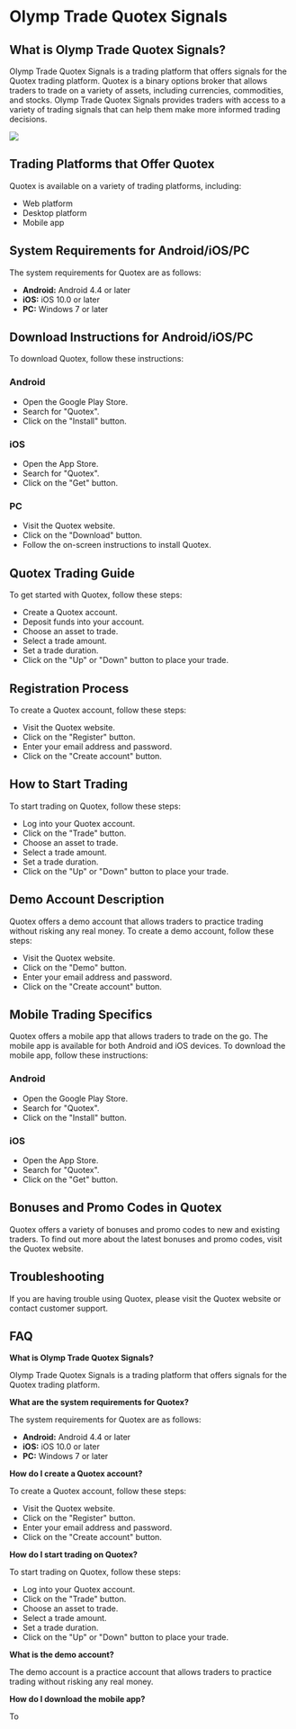 # Olymp Trade Quotex Signals

## What is Olymp Trade Quotex Signals?

Olymp Trade Quotex Signals is a trading platform that offers signals for
the Quotex trading platform. Quotex is a binary options broker that
allows traders to trade on a variety of assets, including currencies,
commodities, and stocks. Olymp Trade Quotex Signals provides traders
with access to a variety of trading signals that can help them make more
informed trading decisions.

[![](https://static.quotex.io/files/8_en/300_250.jpg)](https://traff.sbs/brokerqxsignupf)

## Trading Platforms that Offer Quotex

Quotex is available on a variety of trading platforms, including:

-   Web platform
-   Desktop platform
-   Mobile app

## System Requirements for Android/iOS/PC

The system requirements for Quotex are as follows:

-   **Android:** Android 4.4 or later
-   **iOS:** iOS 10.0 or later
-   **PC:** Windows 7 or later

## Download Instructions for Android/iOS/PC

To download Quotex, follow these instructions:

### Android

-   Open the Google Play Store.
-   Search for "Quotex".
-   Click on the "Install" button.

### iOS

-   Open the App Store.
-   Search for "Quotex".
-   Click on the "Get" button.

### PC

-   Visit the Quotex website.
-   Click on the "Download" button.
-   Follow the on-screen instructions to install Quotex.

## Quotex Trading Guide

To get started with Quotex, follow these steps:

-   Create a Quotex account.
-   Deposit funds into your account.
-   Choose an asset to trade.
-   Select a trade amount.
-   Set a trade duration.
-   Click on the "Up" or "Down" button to place your trade.

## Registration Process

To create a Quotex account, follow these steps:

-   Visit the Quotex website.
-   Click on the "Register" button.
-   Enter your email address and password.
-   Click on the "Create account" button.

## How to Start Trading

To start trading on Quotex, follow these steps:

-   Log into your Quotex account.
-   Click on the "Trade" button.
-   Choose an asset to trade.
-   Select a trade amount.
-   Set a trade duration.
-   Click on the "Up" or "Down" button to place your trade.

## Demo Account Description

Quotex offers a demo account that allows traders to practice trading
without risking any real money. To create a demo account, follow these
steps:

-   Visit the Quotex website.
-   Click on the "Demo" button.
-   Enter your email address and password.
-   Click on the "Create account" button.

## Mobile Trading Specifics

Quotex offers a mobile app that allows traders to trade on the go. The
mobile app is available for both Android and iOS devices. To download
the mobile app, follow these instructions:

### Android

-   Open the Google Play Store.
-   Search for "Quotex".
-   Click on the "Install" button.

### iOS

-   Open the App Store.
-   Search for "Quotex".
-   Click on the "Get" button.

## Bonuses and Promo Codes in Quotex

Quotex offers a variety of bonuses and promo codes to new and existing
traders. To find out more about the latest bonuses and promo codes,
visit the Quotex website.

## Troubleshooting

If you are having trouble using Quotex, please visit the Quotex website
or contact customer support.

## FAQ

**What is Olymp Trade Quotex Signals?**

Olymp Trade Quotex Signals is a trading platform that offers signals for
the Quotex trading platform.

**What are the system requirements for Quotex?**

The system requirements for Quotex are as follows:

-   **Android:** Android 4.4 or later
-   **iOS:** iOS 10.0 or later
-   **PC:** Windows 7 or later

**How do I create a Quotex account?**

To create a Quotex account, follow these steps:

-   Visit the Quotex website.
-   Click on the "Register" button.
-   Enter your email address and password.
-   Click on the "Create account" button.

**How do I start trading on Quotex?**

To start trading on Quotex, follow these steps:

-   Log into your Quotex account.
-   Click on the "Trade" button.
-   Choose an asset to trade.
-   Select a trade amount.
-   Set a trade duration.
-   Click on the "Up" or "Down" button to place your trade.

**What is the demo account?**

The demo account is a practice account that allows traders to practice
trading without risking any real money.

**How do I download the mobile app?**

To

